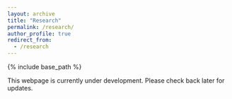 ```yaml
---
layout: archive
title: "Research"
permalink: /research/
author_profile: true
redirect_from:
  - /research
---
```


{% include base_path %}

This webpage is currently under development. Please check back later for updates.
